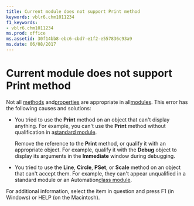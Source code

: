 ```yaml
---
title: Current module does not support Print method
keywords: vblr6.chm1011234
f1_keywords:
- vblr6.chm1011234
ms.prod: office
ms.assetid: 30f14bb8-ebc6-cbd7-e1f2-e557836c93a9
ms.date: 06/08/2017
---
```



# Current module does not support Print method

Not all [methods](vbe-glossary.md) and[properties](vbe-glossary.md) are appropriate in all[modules](vbe-glossary.md). This error has the following causes and solutions:



- You tried to use the **Print** method on an object that can't display anything. For example, you can't use the **Print** method without qualification in a[standard module](vbe-glossary.md).
    
    Remove the reference to the **Print** method, or qualify it with an appropriate object. For example, qualify it with the **Debug** object to display its arguments in the **Immediate** window during debugging.
    
- You tried to use the **Line**, **Circle**, **PSet**, or **Scale** method on an object that can't accept them. For example, they can't appear unqualified in a standard module or an Automation[class module](vbe-glossary.md).
    

For additional information, select the item in question and press F1 (in Windows) or HELP (on the Macintosh).

